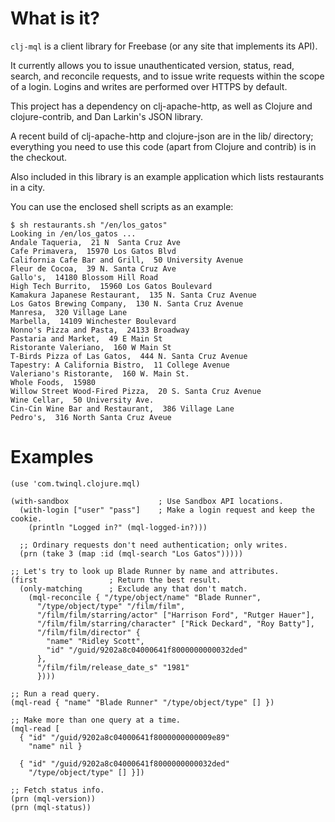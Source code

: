 # What is it? #

`clj-mql` is a client library for Freebase (or any site that implements its API).

It currently allows you to issue unauthenticated version, status, read, search,
and reconcile requests, and to issue write requests within the scope of a
login. Logins and writes are performed over HTTPS by default.

This project has a dependency on clj-apache-http, as well as Clojure and
clojure-contrib, and Dan Larkin's JSON library.

A recent build of clj-apache-http and clojure-json are in the lib/ directory;
everything you need to use this code (apart from Clojure and contrib) is in the
checkout.

Also included in this library is an example application which lists restaurants
in a city.

You can use the enclosed shell scripts as an example:

    $ sh restaurants.sh "/en/los_gatos"
    Looking in /en/los_gatos ...
    Andale Taqueria,  21 N  Santa Cruz Ave
    Cafe Primavera,  15970 Los Gatos Blvd
    California Cafe Bar and Grill,  50 University Avenue
    Fleur de Cocoa,  39 N. Santa Cruz Ave
    Gallo's,  14180 Blossom Hill Road
    High Tech Burrito,  15960 Los Gatos Boulevard
    Kamakura Japanese Restaurant,  135 N. Santa Cruz Avenue
    Los Gatos Brewing Company,  130 N. Santa Cruz Avenue
    Manresa,  320 Village Lane
    Marbella,  14109 Winchester Boulevard
    Nonno's Pizza and Pasta,  24133 Broadway
    Pastaria and Market,  49 E Main St
    Ristorante Valeriano,  160 W Main St
    T-Birds Pizza of Las Gatos,  444 N. Santa Cruz Avenue
    Tapestry: A California Bistro,  11 College Avenue
    Valeriano's Ristorante,  160 W. Main St.
    Whole Foods,  15980
    Willow Street Wood-Fired Pizza,  20 S. Santa Cruz Avenue
    Wine Cellar,  50 University Ave.
    Cin-Cin Wine Bar and Restaurant,  386 Village Lane
    Pedro's,  316 North Santa Cruz Aveue


# Examples #

    (use 'com.twinql.clojure.mql)

    (with-sandbox                    ; Use Sandbox API locations.
      (with-login ["user" "pass"]    ; Make a login request and keep the cookie.
        (println "Logged in?" (mql-logged-in?)))

      ;; Ordinary requests don't need authentication; only writes.
      (prn (take 3 (map :id (mql-search "Los Gatos")))))

    ;; Let's try to look up Blade Runner by name and attributes.
    (first                ; Return the best result.
      (only-matching      ; Exclude any that don't match.
        (mql-reconcile { "/type/object/name" "Blade Runner",
          "/type/object/type" "/film/film",
          "/film/film/starring/actor" ["Harrison Ford", "Rutger Hauer"],
          "/film/film/starring/character" ["Rick Deckard", "Roy Batty"],
          "/film/film/director" {
            "name" "Ridley Scott",
            "id" "/guid/9202a8c04000641f8000000000032ded"
          },
          "/film/film/release_date_s" "1981"
          })))

    ;; Run a read query.
    (mql-read { "name" "Blade Runner" "/type/object/type" [] })

    ;; Make more than one query at a time.
    (mql-read [
      { "id" "/guid/9202a8c04000641f8000000000009e89"
        "name" nil }

      { "id" "/guid/9202a8c04000641f8000000000032ded"
        "/type/object/type" [] }])

    ;; Fetch status info.
    (prn (mql-version))
    (prn (mql-status))
